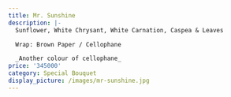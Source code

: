 ```yaml
---
title: Mr. Sunshine
description: |-
  Sunflower, White Chrysant, White Carnation, Caspea & Leaves

  Wrap: Brown Paper / Cellophane

  _Another colour of cellophane_
price: '345000'
category: Special Bouquet
display_picture: /images/mr-sunshine.jpg
---
```


